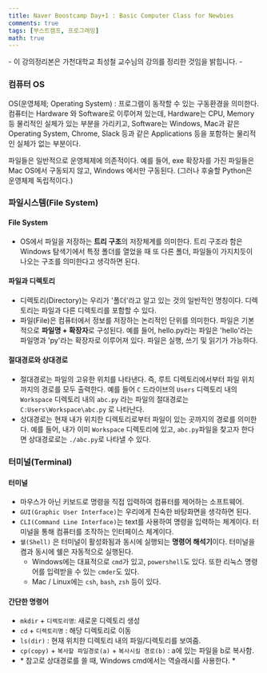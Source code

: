 ```yaml
---
title: Naver Boostcamp Day+1 : Basic Computer Class for Newbies
comments: true
tags: [부스트캠프, 프로그래밍]
math: true
---
```


\- 이 강의정리본은 가천대학교 최성철 교수님의 강의를 정리한 것임을 밝힙니다. \-

### 컴퓨터 OS

OS(운영체제; Operating System) : 프로그램이 동작할 수 있는 구동환경을 의미한다. 컴퓨터는 Hardware 와 Software로 이루어져 있는데, Hardware는 CPU, Memory 등 물리적인 실체가 있는 부분을 가리키고, Software는 Windows, Mac과 같은 Operating System, Chrome, Slack 등과 같은 Applications 등을 포함하는 물리적인 실체가 없는 부분이다.

파일들은 일반적으로 운영체제에 의존적이다. 예를 들어, exe 확장자를 가진 파일들은 Mac OS에서 구동되지 않고, Windows 에서만 구동된다. (그러나 후술할 Python은 운영체제 독립적이다.)



### 파일시스템(File System)

#### File System 

- OS에서 파일을 저장하는 **트리 구조**의 저장체계를 의미한다. 트리 구조라 함은 Windows 탐색기에서 특정 폴더를 열었을 때 또 다른 폴더, 파일들이 가지치듯이 나오는 구조를 의미한다고 생각하면 된다.

#### 파일과 디렉토리 

- 디렉토리(Directory)는 우리가 '폴더'라고 알고 있는 것의 일반적인 명칭이다. 디렉토리는 파일과 다른 디렉토리를 포함할 수 있다.
- 파일(File)은 컴퓨터에서 정보를 저장하는 논리적인 단위를 의미한다. 파일은 기본적으로 **파일명 + 확장자**로 구성된다. 예를 들어, hello.py라는 파일은 'hello'라는 파일명과 'py'라는 확장자로 이루어져 있다. 파일은 실행, 쓰기 및 읽기가 가능하다.

#### 절대경로와 상대경로

- 절대경로는 파일의 고유한 위치를 나타낸다. 즉, 루트 디렉토리에서부터 파일 위치까지의 경로를 모두 출력한다. 예를 들어 `C` 드라이브의 `Users` 디렉토리 내의 `Workspace` 디렉토리 내의 `abc.py` 라는 파일의 절대경로는 `C:Users\Workspace\abc.py` 로 나타난다.
- 상대경로는 현재 내가 위치한 디렉토리로부터 파일이 있는 곳까지의 경로를 의미한다. 예를 들어, 내가 이미 `Workspace` 디렉토리에 있고, `abc.py`파일을 찾고자 한다면 상대경로로는 `./abc.py`로 나타낼 수 있다.



### 터미널(Terminal)

#### 터미널

- 마우스가 아닌 키보드로 명령을 직접 입력하여 컴퓨터를 제어하는 소프트웨어.
- `GUI(Graphic User Interface)`는 우리에게 친숙한 바탕화면을 생각하면 된다. 
- `CLI(Command Line Interface)`는 text를 사용하여 명령을 입력하는 체계이다. 터미널을 통해 컴퓨터를 조작하는 인터페이스 체계이다.
- `쉘(Shell)` 은 터미널이 활성화됨과 동시에 실행되는 **명령어 해석기**이다. 터미널을 켬과 동시에 쉘은 자동적으로 실행된다.
  - Windows에는 대표적으로 `cmd`가 있고, `powershell`도 있다. 또한 리눅스 명령어를 입력받을 수 있는 `cmder`도 있다.
  - Mac / Linux에는 `csh`, `bash`, `zsh` 등이 있다.

#### 간단한 명령어

- `mkdir` + `디렉토리명`: 새로운 디렉토리 생성
- `cd` + `디렉토리명` : 해당 디렉토리로 이동
- `ls(dir)` : 현재 위치한 디렉토리 내의 파일/디렉토리를 보여줌.
- `cp(copy)` + `복사할 파일경로(a)` + `복사시킬 경로(b)` : a에 있는 파일을  b로 복사함.
- \* 참고로 상대경로를 쓸 때, Windows cmd에서는 역슬래시를 사용한다. \*

